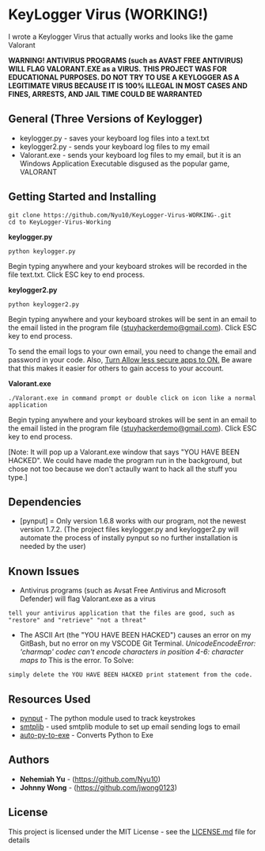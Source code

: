 # KeyLogger Virus (WORKING!)

I wrote a Keylogger Virus that actually works and looks like the game Valorant

**WARNING! ANTIVIRUS PROGRAMS (such as AVAST FREE ANTIVIRUS) WILL FLAG VALORANT.EXE as a VIRUS.**
**THIS PROJECT WAS FOR EDUCATIONAL PURPOSES. DO NOT TRY TO USE A KEYLOGGER AS A LEGITIMATE VIRUS BECAUSE IT IS 100% ILLEGAL IN MOST CASES AND FINES, ARRESTS, AND JAIL TIME COULD BE WARRANTED**
## General (Three Versions of Keylogger)
- keylogger.py - saves your keyboard log files into a text.txt
- keylogger2.py - sends your keyboard log files to my email
- Valorant.exe - sends your keyboard log files to my email, but it is an Windows Application Executable disgused as the popular game, VALORANT


## Getting Started and Installing
```
git clone https://github.com/Nyu10/KeyLogger-Virus-WORKING-.git
cd to KeyLogger-Virus-Working
```

**keylogger.py**
```
python keylogger.py 
```
Begin typing anywhere and your keyboard strokes will be recorded in the file text.txt.
Click ESC key to end process.

**keylogger2.py**
```
python keylogger2.py 
```
Begin typing anywhere and your keyboard strokes will be sent in an email to the email listed in the program file (stuyhackerdemo@gmail.com).
Click ESC key to end process.

To send the email logs to your own email, you need to change the email and password in your code. Also, [Turn Allow less secure apps to ON.](https://myaccount.google.com/lesssecureapps) Be aware that this makes it easier for others to gain access to your account.

**Valorant.exe**
```
./Valorant.exe in command prompt or double click on icon like a normal application
```
Begin typing anywhere and your keyboard strokes will be sent in an email to the email listed in the program file (stuyhackerdemo@gmail.com).
Click ESC key to end process.

[Note: It will pop up a Valorant.exe window that says "YOU HAVE BEEN HACKED". We could have made the program run in the background, but chose not too because we don't actaully want to hack all the stuff you type.]
## Dependencies
* [pynput] = Only version 1.6.8 works with our program, not the newest version 1.7.2. (The project files keylogger.py and keylogger2.py will automate the process of instally pynput so no further installation is needed by the user)
## Known Issues

- Antivirus programs (such as Avsat Free Antivirus and Microsoft Defender) will flag Valorant.exe as a virus
```
tell your antivirus application that the files are good, such as "restore" and "retrieve" "not a threat"
```
- The ASCII Art (the "YOU HAVE BEEN HACKED") causes an error on my GitBash, but no error on my VSCODE Git Terminal. *UnicodeEncodeError: 'charmap' codec can't encode characters in position 4-6: character maps to <undefined>* This is the error.
  To Solve: 
```
simply delete the YOU HAVE BEEN HACKED print statement from the code. 
```


## Resources Used

* [pynput](https://pypi.org/project/pynput/) - The python module used to track keystrokes
* [smtplib](https://realpython.com/python-send-email/) - used smtplib module to set up email sending logs to email
* [auto-py-to-exe](https://nitratine.net/blog/post/issues-when-using-auto-py-to-exe/) - Converts Python to Exe


## Authors

* **Nehemiah Yu** - (https://github.com/Nyu10)
* **Johnny Wong** - (https://github.com/jwong0123)

## License

This project is licensed under the MIT License - see the [LICENSE.md](LICENSE.md) file for details

